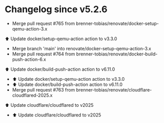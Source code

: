 # Changelog since v5.2.6
- Merge pull request #765 from brenner-tobias/renovate/docker-setup-qemu-action-3.x

⬆️ Update docker/setup-qemu-action action to v3.3.0 
- Merge branch 'main' into renovate/docker-setup-qemu-action-3.x 
- Merge pull request #764 from brenner-tobias/renovate/docker-build-push-action-6.x

⬆️ Update docker/build-push-action action to v6.11.0 
- ⬆️ Update docker/setup-qemu-action action to v3.3.0 
- ⬆️ Update docker/build-push-action action to v6.11.0 
- Merge pull request #763 from brenner-tobias/renovate/cloudflare-cloudflared-2025.x

⬆️ Update cloudflare/cloudflared to v2025 
- ⬆️ Update cloudflare/cloudflared to v2025 
